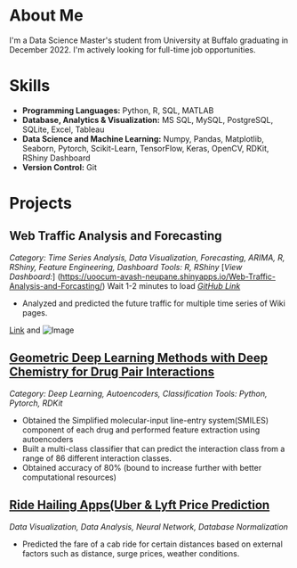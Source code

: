 # About Me
I'm a Data Science Master's student from University at Buffalo graduating in December 2022. I'm actively looking for full-time job opportunities.

# Skills
- **Programming Languages:** Python, R, SQL, MATLAB
- **Database, Analytics & Visualization:** MS SQL, MySQL, PostgreSQL, SQLite, Excel, Tableau
- **Data Science and Machine Learning:** Numpy, Pandas, Matplotlib, Seaborn, Pytorch, Scikit-Learn, TensorFlow, Keras, OpenCV, RDKit, RShiny Dashboard
- **Version Control:** Git

# Projects

## Web Traffic Analysis and Forecasting
*Category: Time Series Analysis, Data Visualization, Forecasting, ARIMA, R, RShiny, Feature Engineering, Dashboard*
*Tools: R, RShiny*
[*View Dashboard:*] (https://uoocum-avash-neupane.shinyapps.io/Web-Traffic-Analysis-and-Forcasting/) Wait 1-2 minutes to load
[*GitHub Link*](https://github.com/avashneu/Web-Traffic-Analysis-and-Forecasting---Time-Series)
-  Analyzed and predicted the future traffic for multiple time series of Wiki pages.

[Link](url) and ![Image](src)


## [Geometric Deep Learning Methods with Deep Chemistry for Drug Pair Interactions](https://github.com/avashneu/cse676project)
*Category: Deep Learning, Autoencoders, Classification*
*Tools: Python, Pytorch, RDKit*

- Obtained the Simplified molecular-input line-entry system(SMILES) component of each drug and performed feature extraction using autoencoders
- Built a multi-class classifier that can predict the interaction class from a range of 86 different interaction classes. 
- Obtained accuracy of 80% (bound to increase further with better computational resources)

## [Ride Hailing Apps(Uber & Lyft Price Prediction](https://github.com/avashneu/Ride-Hailing-Apps-Price-Prediction)
*Data Visualization, Data Analysis, Neural Network, Database Normalization*
- Predicted the fare of a cab ride for certain distances based on external factors such as distance, surge prices, weather conditions.
